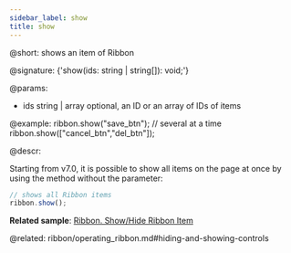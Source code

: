 ```yaml
---
sidebar_label: show
title: show
---          
```


@short: shows an item of Ribbon

@signature: {'show(ids: string | string[]): void;'}

@params:
- ids 		string | array		optional, an ID or an array of IDs of items

@example:
ribbon.show("save_btn");
// several at a time
ribbon.show(["cancel_btn","del_btn"]);



@descr:

Starting from v7.0, it is possible to show all items on the page at once by using the method without the parameter:

~~~js
// shows all Ribbon items
ribbon.show();
~~~

**Related sample**: [Ribbon. Show/Hide Ribbon Item](https://snippet.dhtmlx.com/1jkf7954)

@related: ribbon/operating_ribbon.md#hiding-and-showing-controls




